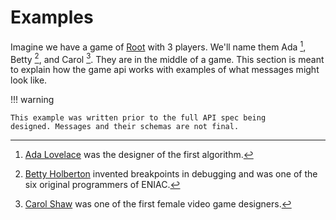 # Examples

Imagine we have a game of
[Root](https://ledergames.com/products/root-a-game-of-woodland-might-and-right)
with 3 players. We'll name them Ada [^1], Betty [^2], and Carol [^3]. They are
in the middle of a game. This section is meant to explain how the game api works
with examples of what messages might look like.

!!! warning

    This example was written prior to the full API spec being
    designed. Messages and their schemas are not final.

[^1]: [Ada Lovelace](https://en.wikipedia.org/wiki/Ada_Lovelace) was the
    designer of the first algorithm.
[^2]: [Betty Holberton](https://en.wikipedia.org/wiki/Betty_Holberton) invented
    breakpoints in debugging and was one of the six original programmers of
    ENIAC.
[^3]: [Carol Shaw](https://en.wikipedia.org/wiki/Carol_Shaw) was one of the
    first female video game designers.
